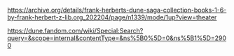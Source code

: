 https://archive.org/details/frank-herberts-dune-saga-collection-books-1-6-by-frank-herbert-z-lib.org_202204/page/n1339/mode/1up?view=theater

https://dune.fandom.com/wiki/Special:Search?query=&scope=internal&contentType=&ns%5B0%5D=0&ns%5B1%5D=2900